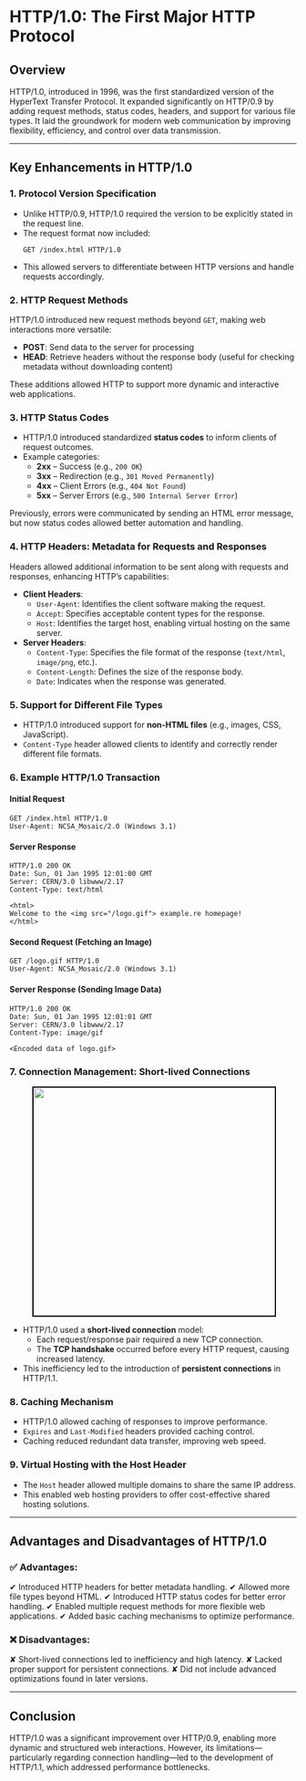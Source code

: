 # HTTP/1.0: The First Major HTTP Protocol

## Overview
HTTP/1.0, introduced in 1996, was the first standardized version of the HyperText Transfer Protocol. It expanded significantly on HTTP/0.9 by adding request methods, status codes, headers, and support for various file types. It laid the groundwork for modern web communication by improving flexibility, efficiency, and control over data transmission.

---
## Key Enhancements in HTTP/1.0

### 1. Protocol Version Specification
- Unlike HTTP/0.9, HTTP/1.0 required the version to be explicitly stated in the request line.
- The request format now included:
  ```plaintext
  GET /index.html HTTP/1.0
  ```
- This allowed servers to differentiate between HTTP versions and handle requests accordingly.

### 2. HTTP Request Methods
HTTP/1.0 introduced new request methods beyond `GET`, making web interactions more versatile:
- **POST**: Send data to the server for processing
- **HEAD**: Retrieve headers without the response body (useful for checking metadata without downloading content)

These additions allowed HTTP to support more dynamic and interactive web applications.

### 3. HTTP Status Codes
- HTTP/1.0 introduced standardized **status codes** to inform clients of request outcomes.
- Example categories:
  - **2xx** – Success (e.g., `200 OK`)
  - **3xx** – Redirection (e.g., `301 Moved Permanently`)
  - **4xx** – Client Errors (e.g., `404 Not Found`)
  - **5xx** – Server Errors (e.g., `500 Internal Server Error`)

Previously, errors were communicated by sending an HTML error message, but now status codes allowed better automation and handling.

### 4. HTTP Headers: Metadata for Requests and Responses
Headers allowed additional information to be sent along with requests and responses, enhancing HTTP’s capabilities:
- **Client Headers**:
  - `User-Agent`: Identifies the client software making the request.
  - `Accept`: Specifies acceptable content types for the response.
  - `Host`: Identifies the target host, enabling virtual hosting on the same server.
- **Server Headers**:
  - `Content-Type`: Specifies the file format of the response (`text/html`, `image/png`, etc.).
  - `Content-Length`: Defines the size of the response body.
  - `Date`: Indicates when the response was generated.
  
### 5. Support for Different File Types
- HTTP/1.0 introduced support for **non-HTML files** (e.g., images, CSS, JavaScript).
- `Content-Type` header allowed clients to identify and correctly render different file formats.

### 6. Example HTTP/1.0 Transaction
#### Initial Request
```plaintext
GET /index.html HTTP/1.0
User-Agent: NCSA_Mosaic/2.0 (Windows 3.1)
```
#### Server Response
```plaintext
HTTP/1.0 200 OK
Date: Sun, 01 Jan 1995 12:01:00 GMT
Server: CERN/3.0 libwww/2.17
Content-Type: text/html

<html>
Welcome to the <img src="/logo.gif"> example.re homepage!
</html>
```
#### Second Request (Fetching an Image)
```plaintext
GET /logo.gif HTTP/1.0
User-Agent: NCSA_Mosaic/2.0 (Windows 3.1)
```
#### Server Response (Sending Image Data)
```plaintext
HTTP/1.0 200 OK
Date: Sun, 01 Jan 1995 12:01:01 GMT
Server: CERN/3.0 libwww/2.17
Content-Type: image/gif

<Encoded data of logo.gif>
```

### 7. Connection Management: Short-lived Connections

<figure>
  <div align="center">
    <img src="data/http/http1.0/asset/http1.0.png" height="400" width="700" style="border: 2px solid black;">
  </div>
  <figcaption style="text-align: center"></figcaption>  
</figure>

<!-- <img src="data/http/http1.0/asset/http1.0.png" height=400 width=500> -->


- HTTP/1.0 used a **short-lived connection** model:
  - Each request/response pair required a new TCP connection.
  - The **TCP handshake** occurred before every HTTP request, causing increased latency.
- This inefficiency led to the introduction of **persistent connections** in HTTP/1.1.

### 8. Caching Mechanism
- HTTP/1.0 allowed caching of responses to improve performance.
- `Expires` and `Last-Modified` headers provided caching control.
- Caching reduced redundant data transfer, improving web speed.

### 9. Virtual Hosting with the Host Header
- The `Host` header allowed multiple domains to share the same IP address.
- This enabled web hosting providers to offer cost-effective shared hosting solutions.

---
## Advantages and Disadvantages of HTTP/1.0

### ✅ Advantages:
✔ Introduced HTTP headers for better metadata handling.
✔ Allowed more file types beyond HTML.
✔ Introduced HTTP status codes for better error handling.
✔ Enabled multiple request methods for more flexible web applications.
✔ Added basic caching mechanisms to optimize performance.

### ❌ Disadvantages:
✘ Short-lived connections led to inefficiency and high latency.
✘ Lacked proper support for persistent connections.
✘ Did not include advanced optimizations found in later versions.

---
## Conclusion
HTTP/1.0 was a significant improvement over HTTP/0.9, enabling more dynamic and structured web interactions. However, its limitations—particularly regarding connection handling—led to the development of HTTP/1.1, which addressed performance bottlenecks.


